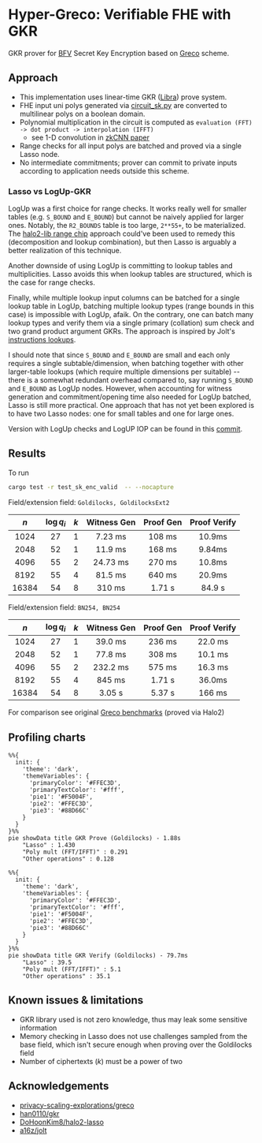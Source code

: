 # Hyper-Greco: Verifiable FHE with GKR 

GKR prover for [BFV](https://www.inferati.com/blog/fhe-schemes-bfv) Secret Key Encryption based on [Greco](https://github.com/privacy-scaling-explorations/greco) scheme.

## Approach

- This implementation uses linear-time GKR ([Libra](https://eprint.iacr.org/2019/317)) prove system.
- FHE input uni polys generated via [circuit_sk.py](https://github.com/nulltea/gkreco/blob/1019a9a0a9a174785232cc8e2a21e04861d30ed2/scripts/circuit_sk.py) are converted to multilinear polys on a boolean domain.
- Polynomial multiplication in the circuit is computed as `evaluation (FFT) -> dot product -> interpolation (IFFT)`
  - see 1-D convolution in [zkCNN paper](https://eprint.iacr.org/2021/673.pdf#page=9)
- Range checks for all input polys are batched and proved via a single Lasso node.
- No intermediate commitments; prover can commit to private inputs according to application needs outside this scheme.

### Lasso vs LogUp-GKR 

LogUp was a first choice for range checks. It works really well for smaller tables (e.g. `S_BOUND` and `E_BOUND`) but cannot be naively applied for larger ones. Notably, the `R2_BOUNDS` table is too large, `2**55+`, to be materialized. The [halo2-lib range chip](https://github.com/axiom-crypto/halo2-lib/blob/community-edition/halo2-base/src/gates/range/mod.rs) approach could've been used to remedy this (decomposition and lookup combination), but then Lasso is arguably a better realization of this technique.

Another downside of using LogUp is committing to lookup tables and multiplicities. Lasso avoids this when lookup tables are structured, which is the case for range checks. 

Finally, while multiple lookup input columns can be batched for a single lookup table in LogUp, batching multiple lookup types (range bounds in this case) is impossible with LogUp, afaik. On the contrary, one can batch many lookup types and verify them via a single primary (collation) sum check and two grand product argument GKRs. The approach is inspired by Jolt's [instructions lookups](https://jolt.a16zcrypto.com/how/instruction_lookups.html).

I should note that since `S_BOUND` and `E_BOUND` are small and each only requires a single subtable/dimension, when batching together with other larger-table lookups (which require multiple dimensions per suitable) -- there is a somewhat redundant overhead compared to, say running `S_BOUND` and `E_BOUND` as LogUp nodes. However, when accounting for witness generation and commitment/opening time also needed for LogUp batched, Lasso is still more practical. One approach that has not yet been explored is to have two Lasso nodes: one for small tables and one for large ones.

Version with LogUp checks and LogUP IOP can be found in this [commit](https://github.com/nulltea/gkreco/blob/67eccb9f57a4291a929e38503b8d246d7d7dc8a1/src/sk_encryption_circuit.rs).

## Results

To run
```bash
cargo test -r test_sk_enc_valid  -- --nocapture
```
Field/extension field: `Goldilocks, GoldilocksExt2`

|  $n$   | $\log q_i$ | $k$ | Witness Gen | Proof Gen | Proof Verify |
| :----: | :--------: | :-: | :---------: | :-------: | :----------: |
| 1024   |     27     |  1  |    7.23 ms  | 108 ms    | 10.9ms       |
| 2048   |     52     |  1  |   11.9 ms   | 168 ms    | 9.84ms       |
| 4096   |     55     |  2  |  24.73 ms   | 270 ms    | 10.8ms       |
| 8192   |     55     |  4  |   81.5 ms   | 640 ms    | 20.9ms       |
| 16384  |     54     |  8  |   310 ms    | 1.71 s    | 84.9 s       |

Field/extension field: `BN254, BN254`

|  $n$   | $\log q_i$ | $k$ | Witness Gen | Proof Gen | Proof Verify |
| :----: | :--------: | :-: | :---------: | :-------: | :----------: |
| 1024   |     27     |  1  | 39.0 ms     | 236 ms    | 22.0 ms      |
| 2048   |     52     |  1  | 77.8 ms     | 308 ms    | 10.1 ms      |
| 4096   |     55     |  2  | 232.2 ms    | 575 ms    | 16.3 ms      |
| 8192   |     55     |  4  | 845 ms      | 1.71 s    | 36.0ms       |
|16384   |     54     |  8  | 3.05 s      | 5.37 s    | 166 ms       |

For comparison see original [Greco benchmarks](https://github.com/privacy-scaling-explorations/greco?tab=readme-ov-file#results) (proved via Halo2)

## Profiling charts

```mermaid
%%{
  init: {
    'theme': 'dark',
    'themeVariables': {
      'primaryColor': '#FFEC3D',
      'primaryTextColor': '#fff',
      'pie1': '#F5004F',
      'pie2': '#FFEC3D',
      'pie3': '#88D66C'
    }
  }
}%%
pie showData title GKR Prove (Goldilocks) - 1.88s 
    "Lasso" : 1.430
    "Poly mult (FFT/IFFT)" : 0.291
    "Other operations" : 0.128
```

```mermaid
%%{
  init: {
    'theme': 'dark',
    'themeVariables': {
      'primaryColor': '#FFEC3D',
      'primaryTextColor': '#fff',
      'pie1': '#F5004F',
      'pie2': '#FFEC3D',
      'pie3': '#88D66C'
    }
  }
}%%
pie showData title GKR Verify (Goldilocks) - 79.7ms
    "Lasso" : 39.5
    "Poly mult (FFT/IFFT)" : 5.1
    "Other operations" : 35.1
```

## Known issues & limitations 
- GKR library used is not zero knowledge, thus may leak some sensitive information
- Memory checking in Lasso does not use challenges sampled from the base field, which isn't secure enough when proving over the Goldilocks field
- Number of ciphertexts ($k$) must be a power of two

## Acknowledgements
- [privacy-scaling-explorations/greco](https://github.com/privacy-scaling-explorations/greco)
- [han0110/gkr](https://github.com/han0110/gkr)
- [DoHoonKim8/halo2-lasso](https://github.com/DoHoonKim8/halo2-lasso)
- [a16z/jolt](https://github.com/a16z/jolt)

